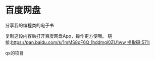 # 百度网盘

分享我的编程类的电子书

复制这段内容后打开百度网盘App，操作更方便哦。 链接:https://pan.baidu.com/s/1mMS8dF6Q_1hddmql0ZU1ww 提取码:571i

qx的项目
